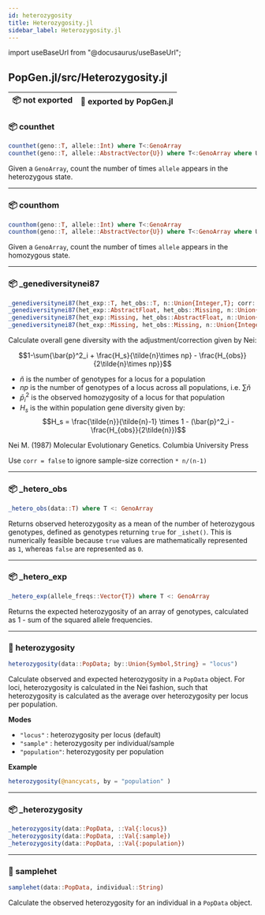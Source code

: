 ```yaml
---
id: heterozygosity
title: Heterozygosity.jl
sidebar_label: Heterozygosity.jl
---
```

import useBaseUrl from "@docusaurus/useBaseUrl";

<link rel="stylesheet" href={useBaseUrl("katex/katex.min.css")} />

## PopGen.jl/src/Heterozygosity.jl
| 📦  not exported | 🔵  exported by PopGen.jl |
|:---:|:---:|

### 📦 counthet
```julia
counthet(geno::T, allele::Int) where T<:GenoArray
counthet(geno::T, allele::AbstractVector{U}) where T<:GenoArray where U<:Integer
```
Given a `GenoArray`, count the number of times `allele` appears in the
heterozygous state.

----
### 📦 counthom
```julia
counthom(geno::T, allele::Int) where T<:GenoArray
counthom(geno::T, allele::AbstractVector{U}) where T<:GenoArray where U<:Integer
```
Given a `GenoArray`, count the number of times `allele` appears in the
homozygous state.

----
### 📦 _genediversitynei87
```julia
_genediversitynei87(het_exp::T, het_obs::T, n::Union{Integer,T}; corr::Bool = true) where T<: AbstractFloat
_genediversitynei87(het_exp::AbstractFloat, het_obs::Missing, n::Union{Integer,AbstractFloat}; corr::Bool = true)
_genediversitynei87(het_exp::Missing, het_obs::AbstractFloat, n::Union{Integer,AbstractFloat}; corr::Bool = true)
_genediversitynei87(het_exp::Missing, het_obs::Missing, n::Union{Integer,AbstractFloat}; corr::Bool = true)
```
Calculate overall gene diversity with the adjustment/correction given by Nei:

$$1-\sum{\bar{p}^2_i + \frac{H_s}{\tilde{n}\times np} - \frac{H_{obs}}{2\tilde{n}\times np}}$$

- $\tilde{n}$ is the number of genotypes for a locus for a population
- $np$ is the number of genotypes of a locus across all populations, i.e. $\sum{\tilde{n}}$
- $\bar{p}^2_i$ is the observed homozygosity of a locus for that population
- $H_s$ is the within population gene diversity given by:
$$H_s = \frac{\tilde{n}}{\tilde{n}-1} \times 1 - (\bar{p}^2_i - \frac{H_{obs}}{2\tilde{n}})$$

Nei M. (1987) Molecular Evolutionary Genetics. Columbia University Press

Use `corr = false` to ignore sample-size correction `* n/(n-1)`

----
### 📦 _hetero_obs
```julia
_hetero_obs(data::T) where T <: GenoArray
```
Returns observed heterozygosity as a mean of the number of heterozygous genotypes, defined
as genotypes returning `true` for `_ishet()`. This is numerically feasible because
`true` values are mathematically represented as `1`, whereas `false` are represented
as `0`.

----
### 📦 _hetero_exp
```julia
_hetero_exp(allele_freqs::Vector{T}) where T <: GenoArray
```
Returns the expected heterozygosity of an array of genotypes,
calculated as 1 - sum of the squared allele frequencies.

----

### 🔵 heterozygosity
```julia
heterozygosity(data::PopData; by::Union{Symbol,String} = "locus")
```
Calculate observed and expected heterozygosity in a `PopData` object. For loci,
heterozygosity is calculated in the Nei fashion, such that heterozygosity is
calculated as the average over heterozygosity per locus per population.

**Modes**
- `"locus"` : heterozygosity per locus (default)
- `"sample"` : heterozygosity per individual/sample
- `"population"`: heterozygosity per population

**Example**
```julia
heterozygosity(@nancycats, by = "population" )
```
----

### 📦 _heterozygosity
```julia
_heterozygosity(data::PopData, ::Val{:locus})
_heterozygosity(data::PopData, ::Val{:sample})
_heterozygosity(data::PopData, ::Val{:population})
```

----

### 🔵 samplehet
```julia
samplehet(data::PopData, individual::String)
```
Calculate the observed heterozygosity for an individual in a `PopData` object.
